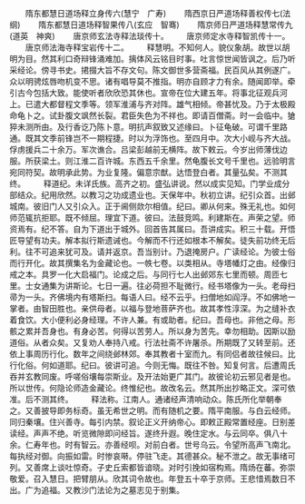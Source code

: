 <!-- { "loadSidebar": true } -->
　　隋东都慧日道场释立身传六(慧宁　广寿)
　　隋西京日严道场释善权传七(法纲)
　　隋东都慧日道场释智果传八(玄应　智骞)
　　隋京师日严道场释慧常传九(道英　神爽)
　　唐京师玄法寺释法琰传十。
　　唐京师定水寺释智凯传十一。
　　唐京师法海寺释宝岩传十二。
　　释慧明。不知何人。貌仪象胡。故世以胡明为目。然其利口奇辩锋涌难加。摛体风云铭目时事。吐言惊世闻皆讽之。后乃听采经论。傍寻书史。捃掇大旨不存文句。陈文御世多营斋福。民百风从其例遂广。众以明骋炫唇吻机变不思。诸有唱导莫不推指。明亦自顾才力有余。随闻即举。牵引古今包括大致。能使听者欣欣恐其休也。宣帝在位大建五年。将事北征观兵河上。已遣大都督程文季等。领军淮浦与齐对阵。雄气相倾。帝甚忧及。乃于太极殿命龟卜之。试卦腹文飒然长裂。君臣失色为不祥也。即请百僧斋。时一会临中。獊猝未测所由。及行香讫乃陈卜意。明抗声叙致又述缘曰。卜征龟破。可谓千里路通。既其文季前锋岂不一期程捷。时以为浮饰也。至四月中。次大小岘与齐大战。俘虏援兵二十余万。军次谯合。吕梁彭越前无横阵。故下敕云。今岁出师薄伐边服。所获梁土。则江淮二百许城。东西五千余里。然龟腹长文号千里也。远验明言宛同符契。故明承此势。为业复隆。偏意宗猷。达悟登白者。其量弘矣。不测其终。
　　释道纪。未详氏族。高齐之初。盛弘讲说。然以成实见知。门学业成分部结众。纪用欣然。以教习之功成遗业也。天保年中。秋初立讲。纪引众首。出邺城南。彼旧门人又引众入。正于阃侧欻尔相值。纪曰。卿从何来。殊无礼也。如何师范辄抗拒耶。既不倾屈。理宜下道。彼曰。法鼓竞鸣。利建斯在。声荣之望。师资焉有。纪不答。自为下道出于城外。回首告其属曰。吾讲成实。积三十载。开悟匠导望有功夫。解本拟行斯遗诫也。今解而不行还如根本不解矣。徒失前功终无后利。往不可追来犹可及。请并返京。吾当别计。乃退掩房户。广读经论。为彼士俗而行开化。故其撰集名为金藏论也。一帙七卷。以类相从。寺塔幡灯之由。经像归戒之本。具罗一化大启福门。论成之后。与同行七人出邺郊东七里而顿。周匝七里。士女通集为讲斯论。七日一遍。往必荷担不耻微行。经书塔像为一头。老母扫帚为一头。齐佛境内有塔斯扫。每语人曰。经不云乎。扫僧地如阎浮。不如佛地一掌者。由智田胜也。亲供母者。以福与登地菩萨齐也。故其孝性淳深。为之缝补衣着食饮。大小便利必身经理。不许人兼。有或助者。纪曰。吾母也。非他之母。形骸之累并吾身也。有身必苦。何得以苦劳人。所以身为苦先。幸勿相助。因斯以励道俗。从者众矣。又复劝人奉持八戒。行法社斋不许屠杀。所期既了又转至前。还依上事周历行化。数年之间绕邺林郊。奉其教者十室而九。有同侣者故往候曰。比行化俗。何如道耶。纪曰。彼讲可追。今则无悔。既往不咎。知复何言。后遭周氏吞并玄教同废。呼嗟俗壤每崇斯业。及开法始更广其门。故彼论初云邪见者是也。所以世传。何隐论师造金藏论。终惟纪也。故改名云。然其所出抄略正文。深可依准。后不测其终。
　　释法称。江南人。通诸经声清响动众。陈氏所化举朝奉之。又善披导即务标奇。虽无希世之明。而有随机之要。隋平南服。与白云经师。同归秦壤。住兴善寺。每引内禁。叙论正义开纳帝心。即敕正殿常置经座。日别差读经。声声不绝。听览微隙即问经旨。遂终升遐。晚住定水。与云同卒。俱八十余。仁寿年也。时有智云。亦善经呗。对前白者。世号乌云。令望所高声飞南北。每执经对御。向振如雷。时惨哀啭。停驻飞走。其德甚众。秘不泄之。故无事绪可列。又善席上谈吐惊奇。子史丘索都皆谙晓。对时引挽如宿构焉。隋炀在蕃。弥崇敬爱。召入慧日。把臂朋从。欣其词令故也。年登五十卒于京师。王悲惜焉数日不出。广为追福。又教沙门法论为之墓志见于别集。
